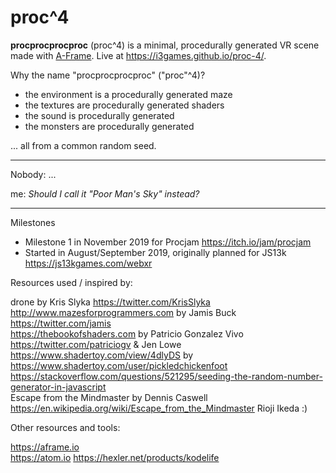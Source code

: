 # proc^4

**procprocprocproc** (proc^4) is a minimal, procedurally generated VR scene made with [A-Frame](https://aframe.io). Live at https://i3games.github.io/proc-4/.

Why the name "procprocprocproc" ("proc"^4)?

- the environment is a procedurally generated maze
- the textures are procedurally generated shaders
- the sound is procedurally generated
- the monsters are procedurally generated

... all from a common random seed.

---

Nobody: ...

me: _Should I call it "Poor Man's Sky" instead?_

---

Milestones

- Milestone 1 in November 2019 for Procjam https://itch.io/jam/procjam
- Started in August/September 2019, originally planned for JS13k https://js13kgames.com/webxr



Resources used / inspired by:

drone by Kris Slyka https://twitter.com/KrisSlyka  
http://www.mazesforprogrammers.com by Jamis Buck https://twitter.com/jamis  
https://thebookofshaders.com by Patricio Gonzalez Vivo https://twitter.com/patriciogv & Jen Lowe
https://www.shadertoy.com/view/4dlyDS by https://www.shadertoy.com/user/pickledchickenfoot  
https://stackoverflow.com/questions/521295/seeding-the-random-number-generator-in-javascript  
Escape from the Mindmaster by Dennis Caswell https://en.wikipedia.org/wiki/Escape_from_the_Mindmaster
Rioji Ikeda :)

Other resources and tools:

https://aframe.io  
https://atom.io
https://hexler.net/products/kodelife
